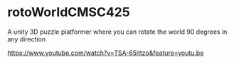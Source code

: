 # rotoWorldCMSC425
A unity 3D puzzle platformer where you can rotate the world 90 degrees in any direction

https://www.youtube.com/watch?v=TSA-65ittzo&feature=youtu.be
